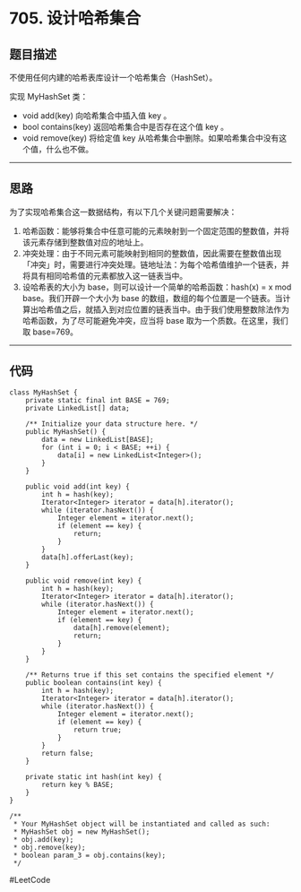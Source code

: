 # 705. 设计哈希集合
## 题目描述
不使用任何内建的哈希表库设计一个哈希集合（HashSet）。

实现 MyHashSet 类：
* void add(key) 向哈希集合中插入值 key 。
* bool contains(key) 返回哈希集合中是否存在这个值 key 。
* void remove(key) 将给定值 key 从哈希集合中删除。如果哈希集合中没有这个值，什么也不做。
- - - -
## 思路
为了实现哈希集合这一数据结构，有以下几个关键问题需要解决：
1. 哈希函数：能够将集合中任意可能的元素映射到一个固定范围的整数值，并将该元素存储到整数值对应的地址上。
2. 冲突处理：由于不同元素可能映射到相同的整数值，因此需要在整数值出现「冲突」时，需要进行冲突处理。链地址法：为每个哈希值维护一个链表，并将具有相同哈希值的元素都放入这一链表当中。
3. 设哈希表的大小为 base，则可以设计一个简单的哈希函数：hash(x) = x mod base。我们开辟一个大小为 base 的数组，数组的每个位置是一个链表。当计算出哈希值之后，就插入到对应位置的链表当中。由于我们使用整数除法作为哈希函数，为了尽可能避免冲突，应当将 base 取为一个质数。在这里，我们取 base=769。
- - - -
## 代码
```
class MyHashSet {
    private static final int BASE = 769;
    private LinkedList[] data;

    /** Initialize your data structure here. */
    public MyHashSet() {
        data = new LinkedList[BASE];
        for (int i = 0; i < BASE; ++i) {
            data[i] = new LinkedList<Integer>();
        }
    }
    
    public void add(int key) {
        int h = hash(key);
        Iterator<Integer> iterator = data[h].iterator();
        while (iterator.hasNext()) {
            Integer element = iterator.next();
            if (element == key) {
                return;
            }
        }
        data[h].offerLast(key);
    }
    
    public void remove(int key) {
        int h = hash(key);
        Iterator<Integer> iterator = data[h].iterator();
        while (iterator.hasNext()) {
            Integer element = iterator.next();
            if (element == key) {
                data[h].remove(element);
                return;
            }
        }
    }
    
    /** Returns true if this set contains the specified element */
    public boolean contains(int key) {
        int h = hash(key);
        Iterator<Integer> iterator = data[h].iterator();
        while (iterator.hasNext()) {
            Integer element = iterator.next();
            if (element == key) {
                return true;
            }
        }
        return false;
    }

    private static int hash(int key) {
        return key % BASE;
    }
}

/**
 * Your MyHashSet object will be instantiated and called as such:
 * MyHashSet obj = new MyHashSet();
 * obj.add(key);
 * obj.remove(key);
 * boolean param_3 = obj.contains(key);
 */
```
#LeetCode